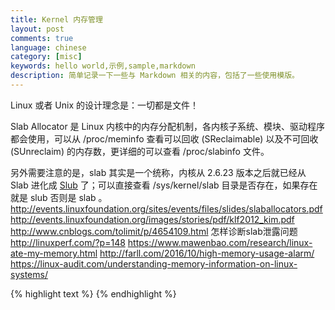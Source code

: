 ```yaml
---
title: Kernel 内存管理
layout: post
comments: true
language: chinese
category: [misc]
keywords: hello world,示例,sample,markdown
description: 简单记录一下一些与 Markdown 相关的内容，包括了一些使用模版。
---
```


Linux 或者 Unix 的设计理念是：一切都是文件！

<!-- more -->


Slab Allocator 是 Linux 内核中的内存分配机制，各内核子系统、模块、驱动程序都会使用，可以从 /proc/meminfo 查看可以回收 (SReclaimable) 以及不可回收 (SUnreclaim) 的内存数，更详细的可以查看 /proc/slabinfo 文件。

另外需要注意的是，slab 其实是一个统称，内核从 2.6.23 版本之后就已经从 Slab 进化成 [Slub](https://www.kernel.org/doc/Documentation/vm/slub.txt) 了；可以直接查看 /sys/kernel/slab 目录是否存在，如果存在就是 slub 否则是 slab 。
http://events.linuxfoundation.org/sites/events/files/slides/slaballocators.pdf
http://events.linuxfoundation.org/images/stories/pdf/klf2012_kim.pdf
http://www.cnblogs.com/tolimit/p/4654109.html
怎样诊断slab泄露问题
http://linuxperf.com/?p=148
https://www.mawenbao.com/research/linux-ate-my-memory.html
http://farll.com/2016/10/high-memory-usage-alarm/
https://linux-audit.com/understanding-memory-information-on-linux-systems/


{% highlight text %}
{% endhighlight %}
